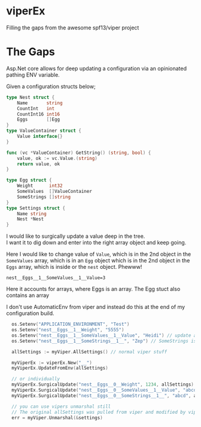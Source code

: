 # viperEx  

Filling the gaps from the awesome spf13/viper project

# The Gaps  
Asp.Net core allows for deep updating a configuration via an opinionated pathing ENV variable.  

Given a configuration structs below;
```go
type Nest struct {
	Name       string
	CountInt   int
	CountInt16 int16
	Eggs       []Egg
}
type ValueContainer struct {
	Value interface{}
}

func (vc *ValueContainer) GetString() (string, bool) {
	value, ok := vc.Value.(string)
	return value, ok
}

type Egg struct {
	Weight      int32
	SomeValues  []ValueContainer
	SomeStrings []string
}
type Settings struct {
	Name string
	Nest *Nest
}
```
I would like to surgically update a value deep in the tree.  
I want it to dig down and enter into the right array object and keep going.  

Here I would like to change value of ```Value```, which is in the 2nd object in the ```SomeValues``` array, which is in an ```Egg``` object which is in the 2nd object in the ```Eggs``` array, which is inside or the ```nest``` object.  Phewww!  

```
nest__Eggs__1__SomeValues__1__Value=3
```  

Here it accounts for arrays, where Eggs is an array.  The Egg stuct also contains an array



I don't use AutomaticEnv from viper and instead do this at the end of my configuration build.  

```go
  os.Setenv("APPLICATION_ENVIRONMENT", "Test")
  os.Setenv("nest__Eggs__1__Weight", "5555")
  os.Setenv("nest__Eggs__1__SomeValues__1__Value", "Heidi") // update an item in a struct
  os.Setenv("nest__Eggs__1__SomeStrings__1__", "Zep") // SomeStrings is a []string, so this is the convention for directly modifying a primitive in an array
```

```go
  allSettings := myViper.AllSettings() // normal viper stuff

  myViperEx := viperEx.New("__")
  myViperEx.UpdateFromEnv(allSettings)

  // or individually
  myViperEx.SurgicalUpdate("nest__Eggs__0__Weight", 1234, allSettings)
  myViperEx.SurgicalUpdate("nest__Eggs__0__SomeValues__1__Value", "abcd", allSettings)
  myViperEx.SurgicalUpdate("nest__Eggs__0__SomeStrings__1__", "abcd", allSettings)

  // you can use vipers unmarshal still
  // The original allSettings was pulled from viper and modified by viperEx
  err = myViper.Unmarshal(&settings)
```
